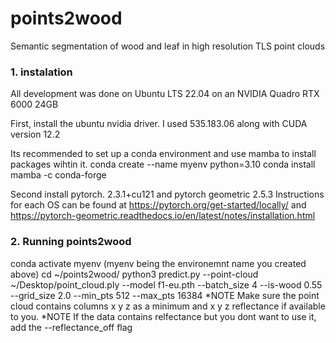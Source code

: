 # points2wood
Semantic segmentation of wood and leaf in high resolution TLS point clouds

### 1. instalation
All development was done on Ubuntu LTS 22.04 on an NVIDIA Quadro RTX 6000 24GB 

First, install the ubuntu nvidia driver. I used 535.183.06  along with CUDA version 12.2 

Its recommended to set up a conda environment and use mamba to install packages wihtin it. 
conda create --name myenv python=3.10
conda install mamba -c conda-forge

Second install pytorch. 2.3.1+cu121 and pytorch geometric  2.5.3
Instructions for each OS can be found at https://pytorch.org/get-started/locally/ and 
https://pytorch-geometric.readthedocs.io/en/latest/notes/installation.html

### 2. Running points2wood
conda activate myenv (myenv being the environemnt name you created above)
cd ~/points2wood/ 
python3 predict.py --point-cloud ~/Desktop/point_cloud.ply --model f1-eu.pth --batch_size 4 --is-wood 0.55 --grid_size 2.0 --min_pts 512 --max_pts 16384
*NOTE Make sure the point cloud contains columns x y z as a minimum and  x y z reflectance if available to you. 
*NOTE If the data contains relfectance but you dont want to use it, add the --reflectance_off flag 
